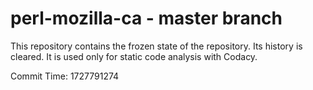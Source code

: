 # perl-mozilla-ca - master branch

This repository contains the frozen state of the repository.
Its history is cleared. It is used only for static code
analysis with Codacy.

Commit Time: 1727791274